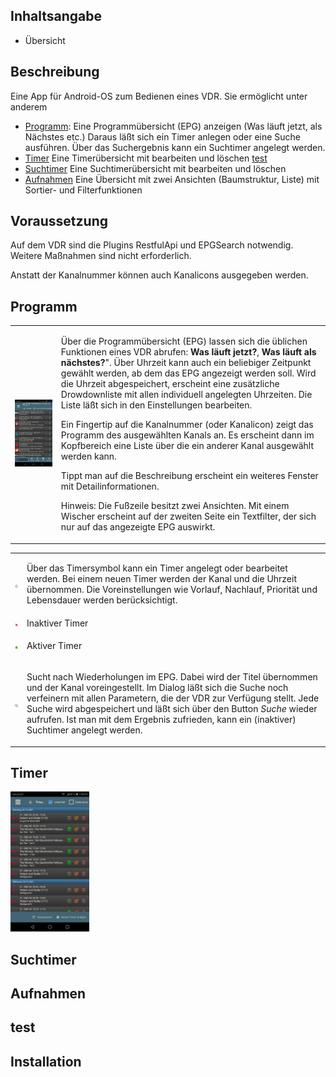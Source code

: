 ## Inhaltsangabe

* Übersicht

## Beschreibung
Eine App für Android-OS zum Bedienen eines VDR. Sie ermöglicht unter anderem
* [Programm](#programm): Eine Programmübersicht (EPG) anzeigen (Was läuft jetzt, als Nächstes etc.) Daraus läßt sich ein Timer anlegen oder eine Suche ausführen. Über das Suchergebnis kann ein Suchtimer angelegt werden.
* [Timer](#timer) Eine Timerübersicht mit bearbeiten und löschen [test](#test)
* [Suchtimer](#suchtimer) Eine Suchtimerübersicht mit bearbeiten und löschen
* [Aufnahmen](#aufnahmen) Eine Übersicht mit zwei Ansichten (Baumstruktur, Liste) mit Sortier- und Filterfunktionen 

## Voraussetzung

Auf dem VDR sind die Plugins RestfulApi und EPGSearch notwendig. Weitere Maßnahmen sind nicht erforderlich. 

Anstatt der Kanalnummer können auch Kanalicons ausgegeben werden. 

## Programm

<table>
  <tr>
    <td>
    <img src=".images/programm.jpg">
    </td>
    <td>
      <p>Über die Programmübersicht (EPG) lassen sich die üblichen Funktionen eines VDR abrufen: <b>Was läuft jetzt?</b>, <b>Was läuft als nächstes?</b>". Über Uhrzeit kann auch ein beliebiger Zeitpunkt gewählt werden, ab dem das EPG angezeigt werden soll. Wird die Uhrzeit abgespeichert, erscheint eine zusätzliche Drowdownliste mit allen individuell angelegten Uhrzeiten. Die Liste läßt sich in den Einstellungen bearbeiten. 
      </p>
      <p>Ein Fingertip auf die Kanalnummer (oder Kanalicon) zeigt das Programm des ausgewählten Kanals an. Es erscheint dann im Kopfbereich eine Liste über die ein anderer Kanal ausgewählt werden kann.</p> 
      <p>
        Tippt man auf die Beschreibung erscheint ein weiteres Fenster mit Detailinformationen.
      </p>
      <p>
        Hinweis: Die Fußzeile besitzt zwei Ansichten. Mit einem Wischer erscheint auf der zweiten Seite ein Textfilter, der sich nur auf das angezeigte EPG auswirkt.
      </p>
    </td>
  </tr>
</table>
      
<table>
  <tr>
    <td>
      <img src=".images/timer.png">
     </td>
     <td><p>Über das Timersymbol kann ein Timer angelegt oder bearbeitet werden. Bei einem neuen Timer werden der Kanal und die Uhrzeit übernommen. Die Voreinstellungen wie Vorlauf, Nachlauf, Priorität und Lebensdauer werden berücksichtigt.</p>
    </td>
    </tr>
  <tr>
    <td>
      <img src=".images/timer-inactive.png">
     </td>
    <td>Inaktiver Timer</td>
    <tr>
      <td>
      <img src=".images/timer-active.png">
     </td>
    <td>
      <p>Aktiver Timer</p>
    </td>
        </tr>
  <tr>
    <td>
      <img src=".images/search.png">
    </td>
    <td>
      <p>Sucht nach Wiederholungen im EPG. Dabei wird der Titel übernommen und der Kanal voreingestellt. Im Dialog läßt sich die Suche noch verfeinern mit allen Parametern, die der VDR zur Verfügung stellt. Jede Suche wird abgespeichert und läßt sich über den Button <i>Suche</i> wieder aufrufen. Ist man mit dem Ergebnis zufrieden, kann ein (inaktiver) Suchtimer angelegt werden.
      </p>
    </td>
  </tr>
</table>

  
## Timer
<img src=".images/timerliste.jpg" width=25%>

## Suchtimer
## Aufnahmen
## test
## Installation
